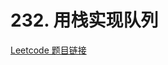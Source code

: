 # 232. 用栈实现队列
[Leetcode 题目链接](https://leetcode.com/problems/implement-queue-using-stacks/description/)